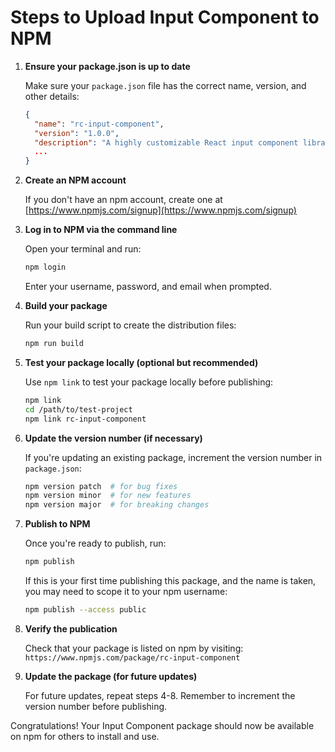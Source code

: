 # Steps to Upload Input Component to NPM

1. **Ensure your package.json is up to date**
   
   Make sure your `package.json` file has the correct name, version, and other details:

   ```json
   {
     "name": "rc-input-component",
     "version": "1.0.0",
     "description": "A highly customizable React input component library",
     ...
   }
   ```

2. **Create an NPM account**
   
   If you don't have an npm account, create one at [https://www.npmjs.com/signup](https://www.npmjs.com/signup)

3. **Log in to NPM via the command line**
   
   Open your terminal and run:

   ```bash
   npm login
   ```

   Enter your username, password, and email when prompted.

4. **Build your package**
   
   Run your build script to create the distribution files:

   ```bash
   npm run build
   ```

5. **Test your package locally (optional but recommended)**
   
   Use `npm link` to test your package locally before publishing:

   ```bash
   npm link
   cd /path/to/test-project
   npm link rc-input-component
   ```

6. **Update the version number (if necessary)**
   
   If you're updating an existing package, increment the version number in `package.json`:

   ```bash
   npm version patch  # for bug fixes
   npm version minor  # for new features
   npm version major  # for breaking changes
   ```

7. **Publish to NPM**
   
   Once you're ready to publish, run:

   ```bash
   npm publish
   ```

   If this is your first time publishing this package, and the name is taken, you may need to scope it to your npm username:

   ```bash
   npm publish --access public
   ```

8. **Verify the publication**
   
   Check that your package is listed on npm by visiting:
   `https://www.npmjs.com/package/rc-input-component`

9. **Update the package (for future updates)**
   
   For future updates, repeat steps 4-8. Remember to increment the version number before publishing.

Congratulations! Your Input Component package should now be available on npm for others to install and use.